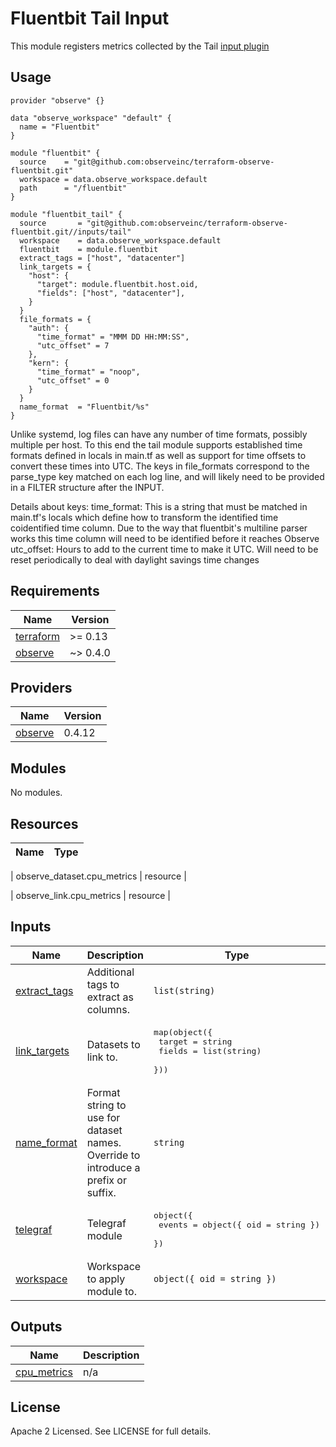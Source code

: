 # Fluentbit Tail Input

This module registers metrics collected by the Tail [input plugin](https://docs.fluentbit.io/manual/pipeline/inputs/tail)

## Usage

```hcl
provider "observe" {}

data "observe_workspace" "default" {
  name = "Fluentbit"
}

module "fluentbit" {
  source    = "git@github.com:observeinc/terraform-observe-fluentbit.git"
  workspace = data.observe_workspace.default
  path      = "/fluentbit"
}

module "fluentbit_tail" {
  source       = "git@github.com:observeinc/terraform-observe-fluentbit.git//inputs/tail"
  workspace    = data.observe_workspace.default
  fluentbit    = module.fluentbit
  extract_tags = ["host", "datacenter"]
  link_targets = {
    "host": {
      "target": module.fluentbit.host.oid,
      "fields": ["host", "datacenter"],
    }
  }
  file_formats = {
    "auth": {
      "time_format" = "MMM DD HH:MM:SS",
      "utc_offset" = 7
    },
    "kern": {
      "time_format" = "noop",
      "utc_offset" = 0
    }
  }
  name_format  = "Fluentbit/%s"
}
```

Unlike systemd, log files can have any number of time formats, possibly multiple per host. To this end the tail module supports established time formats defined in locals in main.tf as well as support for time offsets to convert these times into UTC. The keys in file_formats correspond to the parse_type key matched on each log line, and will likely need to be provided in a FILTER structure after the INPUT.

Details about keys:
time_format: This is a string that must be matched in main.tf's locals which define how to transform the identified time coidentified time column. Due to the way that fluentbit's multiline parser works this time column will need to be identified before it reaches Observe
utc_offset: Hours to add to the current time to make it UTC. Will need to be reset periodically to deal with daylight savings time changes

<!-- BEGINNING OF PRE-COMMIT-TERRAFORM DOCS HOOK -->
## Requirements

| Name | Version |
|------|---------|
| <a name="requirement_terraform"></a> [terraform](#requirement\_terraform) | >= 0.13 |
| <a name="requirement_observe"></a> [observe](#requirement\_observe) | ~> 0.4.0 |

## Providers

| Name | Version |
|------|---------|
| <a name="provider_observe"></a> [observe](#provider\_observe) | 0.4.12 |

## Modules

No modules.

## Resources

| Name | Type |
|------|------|

| observe_dataset.cpu_metrics | resource |

| observe_link.cpu_metrics | resource |

## Inputs

| Name | Description | Type | Default | Required |
|------|-------------|------|---------|:--------:|
| <a name="input_extract_tags"></a> [extract\_tags](#input\_extract\_tags) | Additional tags to extract as columns. | `list(string)` | `[]` | no |
| <a name="input_link_targets"></a> [link\_targets](#input\_link\_targets) | Datasets to link to. | <pre>map(object({<br>    target = string<br>    fields = list(string)<br>  }))</pre> | `{}` | no |
| <a name="input_name_format"></a> [name\_format](#input\_name\_format) | Format string to use for dataset names. Override to introduce a prefix or suffix. | `string` | `"%s"` | no |
| <a name="input_telegraf"></a> [telegraf](#input\_telegraf) | Telegraf module | <pre>object({<br>    events = object({ oid = string })<br>  })</pre> | n/a | yes |
| <a name="input_workspace"></a> [workspace](#input\_workspace) | Workspace to apply module to. | `object({ oid = string })` | n/a | yes |

## Outputs

| Name | Description |
|------|-------------|
| <a name="output_cpu_metrics"></a> [cpu\_metrics](#output\_cpu\_metrics) | n/a |
<!-- END OF PRE-COMMIT-TERRAFORM DOCS HOOK -->

## License

Apache 2 Licensed. See LICENSE for full details.

